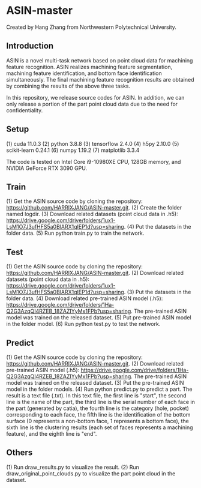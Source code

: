 # ASIN-master
Created by Hang Zhang from Northwestern Polytechnical University.

## Introduction
ASIN is a novel multi-task network based on point cloud data for machining feature recognition. ASIN realizes machining feature segmentation, machining feature identification, and bottom face identification simultaneously. The final machining feature recognition results are obtained by combining the results of the above three tasks. 

In this repository, we release source codes for ASIN. In addition, we can only release a portion of the part point cloud data due to the need for confidentiality.

## Setup
(1)	cuda 11.0.3
(2)	python 3.8.8
(3)	tensorflow 2.4.0
(4)	h5py 2.10.0
(5)	scikit-learn 0.24.1
(6)	numpy 1.19.2
(7)	matplotlib 3.3.4

The code is tested on Intel Core i9-10980XE CPU, 128GB memory, and NVIDIA GeForce RTX 3090 GPU. 

## Train
(1)	Get the ASIN source code by cloning the repository: https://github.com/HARRIXJANG/ASIN-master.git.
(2)	Create the folder named logdir.
(3)	Download related datasets (point cloud data in .h5): https://drive.google.com/drive/folders/1ux1-LsM1O7J3ufHFS5a0BlARX1qIEP1d?usp=sharing. 
(4)	Put the datasets in the folder data.
(5)	Run python train.py to train the network.

## Test 
(1)	Get the ASIN source code by cloning the repository: https://github.com/HARRIXJANG/ASIN-master.git.
(2)	Download related datasets (point cloud data in .h5): https://drive.google.com/drive/folders/1ux1-LsM1O7J3ufHFS5a0BlARX1qIEP1d?usp=sharing. 
(3)	Put the datasets in the folder data.
(4)	Download related pre-trained ASIN model (.h5): https://drive.google.com/drive/folders/1Ha-Q2G3AzqQI4RZEB_18ZAZIYyMx1FPb?usp=sharing. The pre-trained ASIN model was trained on the released dataset.
(5)	Put pre-trained ASIN model in the folder model.
(6)	Run python test.py to test the network.

## Predict
(1)	Get the ASIN source code by cloning the repository: https://github.com/HARRIXJANG/ASIN-master.git.
(2)	Download related pre-trained ASIN model (.h5): https://drive.google.com/drive/folders/1Ha-Q2G3AzqQI4RZEB_18ZAZIYyMx1FPb?usp=sharing. The pre-trained ASIN model was trained on the released dataset.
(3)	Put the pre-trained ASIN model in the folder models.
(4)	Run python predict.py to predict a part. The result is a text file (.txt). In this text file, the first line is "start", the second line is the name of the part, the third line is the serial number of each face in the part (generated by catia), the fourth line is the category (hole, pocket) corresponding to each face, the fifth line is the identification of the bottom surface (0 represents a non-bottom face, 1 represents a bottom face), the sixth line is the clustering results (each set of faces represents a machining feature), and the eighth line is "end".

## Others
(1)	Run draw_results.py to visualize the result.
(2)	Run draw_original_point_clouds.py to visualize the part point cloud in the dataset.
